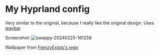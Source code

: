 # My Hyprland config

Very similar to the original, because I really like the original design. Uses [waybar](https://github.com/Alexays/Waybar).

Screenshot:
![swappy-20240225-161258](https://github.com/iridiium/hyprland-dotfiles/assets/60609879/1f82ff9e-6bbe-4537-89b5-a6605b2ee2ab)

Wallpaper from [FrenzyExists's repo](https://github.com/FrenzyExists/wallpapers)
